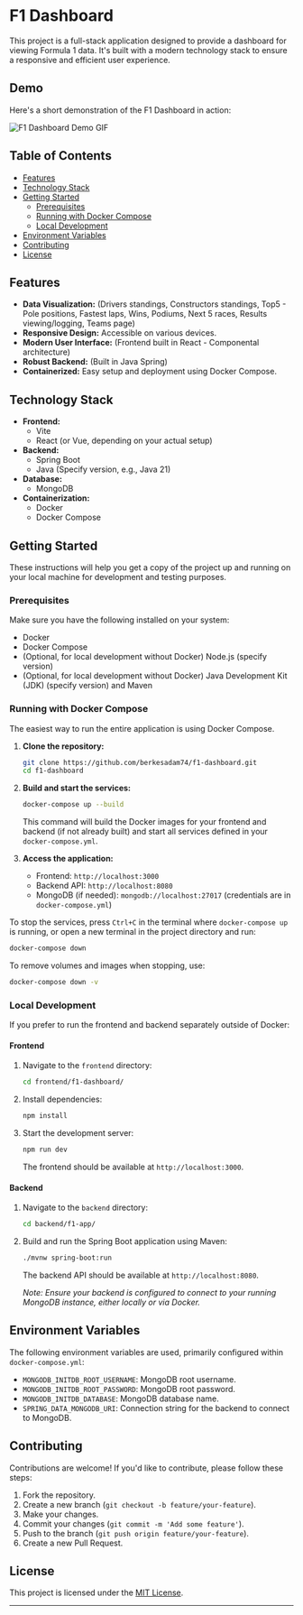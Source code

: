 
# F1 Dashboard

This project is a full-stack application designed to provide a dashboard for viewing Formula 1 data. It's built with a modern technology stack to ensure a responsive and efficient user experience.

## Demo

Here's a short demonstration of the F1 Dashboard in action:

![F1 Dashboard Demo GIF](assets/demo.gif)

## Table of Contents

- [Features](#features)
- [Technology Stack](#technology-stack)
- [Getting Started](#getting-started)
  - [Prerequisites](#prerequisites)
  - [Running with Docker Compose](#running-with-docker-compose)
  - [Local Development](#local-development)
- [Environment Variables](#environment-variables)
- [Contributing](#contributing)
- [License](#license)

## Features

- **Data Visualization:** (Drivers standings, Constructors standings, Top5 - Pole positions, Fastest laps, Wins, Podiums, Next 5 races, Results viewing/logging, Teams page)
- **Responsive Design:** Accessible on various devices.
- **Modern User Interface:** (Frontend built in React - Componental architecture)
- **Robust Backend:** (Built in Java Spring)
- **Containerized:** Easy setup and deployment using Docker Compose.

## Technology Stack

- **Frontend:**
  - Vite
  - React (or Vue, depending on your actual setup)
- **Backend:**
  - Spring Boot
  - Java (Specify version, e.g., Java 21)
- **Database:**
  - MongoDB
- **Containerization:**
  - Docker
  - Docker Compose

## Getting Started

These instructions will help you get a copy of the project up and running on your local machine for development and testing purposes.

### Prerequisites

Make sure you have the following installed on your system:

- Docker
- Docker Compose
- (Optional, for local development without Docker) Node.js (specify version)
- (Optional, for local development without Docker) Java Development Kit (JDK) (specify version) and Maven

### Running with Docker Compose

The easiest way to run the entire application is using Docker Compose.

1. **Clone the repository:**

    ```bash
    git clone https://github.com/berkesadam74/f1-dashboard.git
    cd f1-dashboard
    ```

2. **Build and start the services:**

    ```bash
    docker-compose up --build
    ```

    This command will build the Docker images for your frontend and backend (if not already built) and start all services defined in your `docker-compose.yml`.

3. **Access the application:**
    - Frontend: `http://localhost:3000`
    - Backend API: `http://localhost:8080`
    - MongoDB (if needed): `mongodb://localhost:27017` (credentials are in `docker-compose.yml`)

To stop the services, press `Ctrl+C` in the terminal where `docker-compose up` is running, or open a new terminal in the project directory and run:

```bash
docker-compose down
```

To remove volumes and images when stopping, use:

```bash
docker-compose down -v
```

### Local Development

If you prefer to run the frontend and backend separately outside of Docker:

#### Frontend

1. Navigate to the `frontend` directory:

    ```bash
    cd frontend/f1-dashboard/
    ```

2. Install dependencies:

    ```bash
    npm install
    ```

3. Start the development server:

    ```bash
    npm run dev
    ```

    The frontend should be available at `http://localhost:3000`.

#### Backend

1. Navigate to the `backend` directory:

    ```bash
    cd backend/f1-app/
    ```

2. Build and run the Spring Boot application using Maven:

    ```bash
    ./mvnw spring-boot:run
    ```

    The backend API should be available at `http://localhost:8080`.

    *Note: Ensure your backend is configured to connect to your running MongoDB instance, either locally or via Docker.*

## Environment Variables

The following environment variables are used, primarily configured within `docker-compose.yml`:

- `MONGODB_INITDB_ROOT_USERNAME`: MongoDB root username.
- `MONGODB_INITDB_ROOT_PASSWORD`: MongoDB root password.
- `MONGODB_INITDB_DATABASE`: MongoDB database name.
- `SPRING_DATA_MONGODB_URI`: Connection string for the backend to connect to MongoDB.

## Contributing

Contributions are welcome! If you'd like to contribute, please follow these steps:

1. Fork the repository.
2. Create a new branch (`git checkout -b feature/your-feature`).
3. Make your changes.
4. Commit your changes (`git commit -m 'Add some feature'`).
5. Push to the branch (`git push origin feature/your-feature`).
6. Create a new Pull Request.

## License

This project is licensed under the [MIT License](LICENSE).

---
